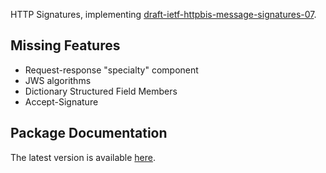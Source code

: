 HTTP Signatures, implementing [draft-ietf-httpbis-message-signatures-07](https://www.ietf.org/archive/id/draft-ietf-httpbis-message-signatures-07.html).

## Missing Features
* Request-response "specialty" component
* JWS algorithms
* Dictionary Structured Field Members
* Accept-Signature

## Package Documentation
The latest version is available [here](https://pkg.go.dev/github.com/yaronf/httpsign). 